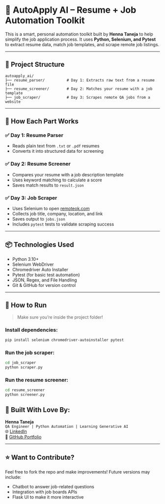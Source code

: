 # 🧠 AutoApply AI – Resume + Job Automation Toolkit

This is a smart, personal automation toolkit built by **Henna Taneja** to help simplify the job application process. It uses **Python, Selenium, and Pytest** to extract resume data, match job templates, and scrape remote job listings.

---

## 📁 Project Structure

```
autoapply_ai/
├── resume_parser/          # Day 1: Extracts raw text from a resume file
├── resume_screener/        # Day 2: Matches your resume with a job template
├── job_scraper/            # Day 3: Scrapes remote QA jobs from a website
```

---

## 🔧 How Each Part Works

### ✅ Day 1: Resume Parser
- Reads plain text from `.txt` or `.pdf` resumes
- Converts it into structured data for screening

### ✅ Day 2: Resume Screener
- Compares your resume with a job description template
- Uses keyword matching to calculate a score
- Saves match results to `result.json`

### ✅ Day 3: Job Scraper
- Uses Selenium to open [remoteok.com](https://remoteok.com/remote-qa-jobs)
- Collects job title, company, location, and link
- Saves output to `jobs.json`
- Includes `pytest` tests to validate scraping success

---

## 📦 Technologies Used

- Python 3.10+
- Selenium WebDriver
- Chromedriver Auto Installer
- Pytest (for basic test automation)
- JSON, Regex, and File Handling
- Git & GitHub for version control

---

## 🚀 How to Run

> Make sure you’re inside the project folder!

### Install dependencies:
```bash
pip install selenium chromedriver-autoinstaller pytest
```

### Run the job scraper:
```bash
cd job_scraper
python scraper.py
```

### Run the resume screener:
```bash
cd resume_screener
python screener.py
```

## 💼 Built With Love By:

**Henna Taneja**  
`QA Engineer | Python Automation | Learning Generative AI`  
🌐 [LinkedIn](https://www.linkedin.com/in/henna-taneja/)  
📂 [GitHub Portfolio](https://github.com/Henna0813)

---

## ⭐️ Want to Contribute?

Feel free to fork the repo and make improvements! Future versions may include:
- Chatbot to answer job-related questions
- Integration with job boards APIs
- Flask UI to make it more interactive
